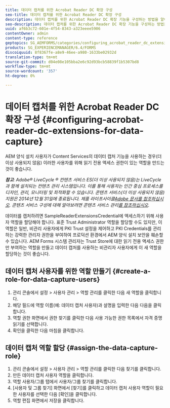 ```yaml
---
title: 데이터 캡처를 위한 Acrobat Reader DC 확장 구성
seo-title: 데이터 캡처를 위한 Acrobat Reader DC 확장 구성
description: 데이터 캡처를 위한 Acrobat Reader DC 확장 기능을 구성하는 방법을 알아봅니다.
seo-description: 데이터 캡처를 위한 Acrobat Reader DC 확장 기능을 구성하는 방법을 알아봅니다.
uuid: af6b3c72-601e-4f54-8343-a323eeee5906
contentOwner: admin
content-type: reference
geptopics: SG_AEMFORMS/categories/configuring_acrobat_reader_dc_extensions
products: SG_EXPERIENCEMANAGER/6.4/FORMS
discoiquuid: 8f8367fe-a8e9-46ee-a980-1633be02932d
translation-type: tm+mt
source-git-commit: d04e08e105bba2e6c92d93bcb58839f1b5307bd8
workflow-type: tm+mt
source-wordcount: '357'
ht-degree: 0%

---
```



# 데이터 캡처를 위한 Acrobat Reader DC 확장 구성 {#configuring-acrobat-reader-dc-extensions-for-data-capture}

AEM 양식 설치 사용자가 Content Services의 데이터 캡처 기능을 사용하는 경우(더 이상 사용되지 않음) 이러한 사용자를 위해 읽기 전용 액세스 권한이 있는 역할을 만드는 것이 좋습니다.

***참고&#x200B;**: Adobe® LiveCycle ® 컨텐츠 서비스 ES(더 이상 사용되지 않음)는 LiveCycle과 함께 설치되는 컨텐츠 관리 시스템입니다. 이를 통해 사용자는 인간 중심 프로세스를 디자인, 관리, 모니터링 및 최적화할 수 있습니다. 콘텐츠 서비스(더 이상 사용되지 않음) 지원은 2014년 12월 31일에 종료됩니다. 제품 라이프사이클[Adobe 문서를 참조하십시오](https://www.adobe.com/support/products/enterprise/eol/eol_matrix.html). 콘텐츠 서비스 구성에 대해 알아보려면 콘텐츠 서비스 관리[를 참조하십시오](https://help.adobe.com/en_US/livecycle/9.0/admin_contentservices.pdf).*

데이터를 캡처하려면 SampleReaderExtensionsCredential에 액세스하기 위해 사용자 역할을 할당해야 합니다. 표준 Trust Administrator 역할을 할당할 수도 있지만, 이 역할은 일반, 비관리 사용자에게 PKI Trust 설정을 제어하고 PKI Credentials를 관리하는 강력한 관리자 권한을 부여하여 프로덕션 환경에서 AEM 양식 설치 보안을 훼손할 수 있습니다. AEM Forms 시스템 관리자는 Trust Store에 대한 읽기 전용 액세스 권한만 부여하는 역할을 만들고 데이터 캡처를 사용하는 비관리자 사용자에게 이 새 역할을 할당하는 것이 좋습니다.

## 데이터 캡처 사용자를 위한 역할 만들기 {#create-a-role-for-data-capture-users}

1. 관리 콘솔에서 설정 > 사용자 관리 > 역할 관리를 클릭한 다음 새 역할을 클릭합니다.
1. 해당 필드에 역할 이름(예: 데이터 캡처 사용자)과 설명을 입력한 다음 다음을 클릭합니다.
1. 역할 권한 화면에서 권한 찾기를 클릭한 다음 사용 가능한 권한 목록에서 자격 증명 읽기를 선택합니다.
1. 확인을 클릭한 다음 마침을 클릭합니다.

## 데이터 캡처 역할 할당 {#assign-the-data-capture-role}

1. 관리 콘솔에서 설정 > 사용자 관리 > 역할 관리를 클릭한 다음 찾기를 클릭합니다.
1. 만든 데이터 캡처 사용자 역할을 클릭합니다.
1. 역할 사용자/그룹 탭에서 사용자/그룹 찾기를 클릭합니다.
1. [사용자 및 그룹 찾기] 화면에서 [찾기]를 클릭하고 데이터 캡처 사용자 역할이 필요한 사용자를 선택한 다음 [확인]을 클릭합니다.
1. 역할 편집 화면에서 저장을 클릭합니다.


